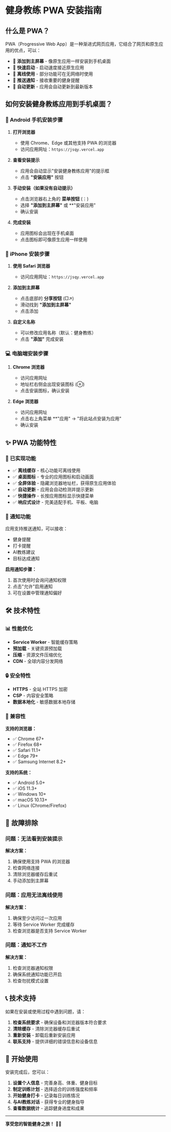 # 健身教练 PWA 安装指南

## 什么是 PWA？

PWA（Progressive Web App）是一种渐进式网页应用，它结合了网页和原生应用的优点，可以：

- 📱 **添加到主屏幕** - 像原生应用一样安装到手机桌面
- 🚀 **快速启动** - 启动速度接近原生应用
- 📶 **离线使用** - 部分功能可在无网络时使用
- 🔔 **推送通知** - 接收重要的健身提醒
- 💾 **自动更新** - 应用会自动更新到最新版本

## 如何安装健身教练应用到手机桌面？

### 📱 Android 手机安装步骤

1. **打开浏览器**
   - 使用 Chrome、Edge 或其他支持 PWA 的浏览器
   - 访问应用网址：`https://jsqy.vercel.app`

2. **查看安装提示**
   - 应用会自动显示"安装健身教练应用"的提示框
   - 点击 **"安装应用"** 按钮

3. **手动安装（如果没有自动提示）**
   - 点击浏览器右上角的 **菜单按钮** (⋮)
   - 选择 **"添加到主屏幕"** 或 **"安装应用"
   - 确认安装

4. **完成安装**
   - 应用图标会出现在手机桌面
   - 点击图标即可像原生应用一样使用

### 🍎 iPhone 安装步骤

1. **使用 Safari 浏览器**
   - 访问应用网址：`https://jsqy.vercel.app`

2. **添加到主屏幕**
   - 点击底部的 **分享按钮** (□↗)
   - 滑动找到 **"添加到主屏幕"**
   - 点击添加

3. **自定义名称**
   - 可以修改应用名称（默认：健身教练）
   - 点击 **"添加"** 完成安装

### 💻 电脑端安装步骤

1. **Chrome 浏览器**
   - 访问应用网址
   - 地址栏右侧会出现安装图标 (⊕)
   - 点击安装图标，确认安装

2. **Edge 浏览器**
   - 访问应用网址
   - 点击右上角菜单 **"应用" → "将此站点安装为应用"
   - 确认安装

## ✨ PWA 功能特性

### 🔧 已实现功能

- ✅ **离线缓存** - 核心功能可离线使用
- ✅ **桌面图标** - 专业的应用图标和启动画面
- ✅ **全屏体验** - 隐藏浏览器地址栏，获得原生应用体验
- ✅ **自动更新** - 应用会自动检测并提示更新
- ✅ **快捷操作** - 长按应用图标显示快捷菜单
- ✅ **响应式设计** - 完美适配手机、平板、电脑

### 🔔 通知功能

应用支持推送通知，可以接收：
- 健身提醒
- 打卡提醒
- AI教练建议
- 目标达成通知

**启用通知步骤：**
1. 首次使用时会询问通知权限
2. 点击"允许"启用通知
3. 可在设置中管理通知偏好

## 🛠️ 技术特性

### 📊 性能优化
- **Service Worker** - 智能缓存策略
- **预加载** - 关键资源预加载
- **压缩** - 资源文件压缩优化
- **CDN** - 全球内容分发网络

### 🔒 安全特性
- **HTTPS** - 全站 HTTPS 加密
- **CSP** - 内容安全策略
- **数据本地化** - 敏感数据本地存储

### 📱 兼容性

**支持的浏览器：**
- ✅ Chrome 67+
- ✅ Firefox 68+
- ✅ Safari 11.1+
- ✅ Edge 79+
- ✅ Samsung Internet 8.2+

**支持的系统：**
- ✅ Android 5.0+
- ✅ iOS 11.3+
- ✅ Windows 10+
- ✅ macOS 10.13+
- ✅ Linux (Chrome/Firefox)

## 🔧 故障排除

### 问题：无法看到安装提示
**解决方案：**
1. 确保使用支持 PWA 的浏览器
2. 检查网络连接
3. 清除浏览器缓存后重试
4. 手动添加到主屏幕

### 问题：应用无法离线使用
**解决方案：**
1. 确保至少访问过一次应用
2. 等待 Service Worker 完成缓存
3. 检查浏览器是否支持 Service Worker

### 问题：通知不工作
**解决方案：**
1. 检查浏览器通知权限
2. 确保系统通知功能已开启
3. 检查勿扰模式设置

## 📞 技术支持

如果在安装或使用过程中遇到问题，请：

1. **检查系统要求** - 确保设备和浏览器版本符合要求
2. **清除缓存** - 清除浏览器缓存后重试
3. **重新安装** - 卸载后重新安装应用
4. **联系支持** - 提供详细的错误信息和设备信息

## 🚀 开始使用

安装完成后，您可以：

1. **设置个人信息** - 完善身高、体重、健身目标
2. **制定训练计划** - 选择适合的训练强度和频率
3. **开始健身打卡** - 记录每日训练情况
4. **与AI教练对话** - 获得专业的健身指导
5. **查看数据统计** - 追踪健身进度和成果

---

**享受您的智能健身之旅！** 💪✨